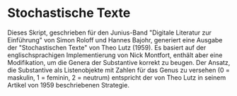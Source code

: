 # Stochastische Texte

Dieses Skript, geschrieben für den Junius-Band "Digitale Literatur zur Einführung" von Simon Roloff und Hannes Bajohr, generiert eine Ausgabe der "Stochastischen Texte" von Theo Lutz (1959). Es basiert auf der englischsprachigen Implementierung von Nick Montfort, enthält aber eine Modifikation, um die Genera der Substantive korrekt zu beugen. Der Ansatz, die Substantive als Listenobjekte mit Zahlen für das Genus zu versehen (0 = maskulin, 1 = feminin, 2 = neutrum) entspricht der von Theo Lutz in seinem Artikel von 1959 beschriebenen Strategie. 
